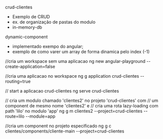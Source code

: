 crud-clientes
  - Exemplo de CRUD
  - ex. de organização de pastas do modulo
  - in-memory-db

dynamic-component
  - implementado exempo do angular;
  - exemplo de como varer um array de forma dinamica pelo index (-1)





//cria um workspace sem uma aplicacao
ng new angular-playground --create-application=false

//cria uma aplicacao no workspace
ng g application crud-clientes --routing=true

// start a aplicacao crud-clientes
ng serve crud-clientes


// cria um modulo chamado 'clientes2' no projeto 'crud-clientes' com
// um component de mesmo nome 'clientes2' e
// cria uma rota lazy-loading com path 'lilo' no modulo 'app'
ng g m clientes2 --project=crud-clientes --route=lilo --module=app

//cria um component no projeto especificado
ng g c clientes/components/cliente-main --project=crud-clientes
